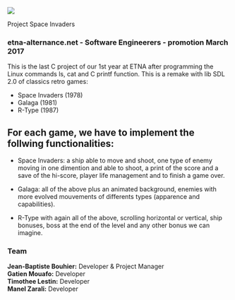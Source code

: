 ![](http://i.imgur.com/TsQRIlk.jpg)

Project Space Invaders
### etna-alternance.net - Software Engineerers - promotion March 2017

This is the last C project of our 1st year at ETNA after programming the Linux commands ls, cat and C printf function.
This is a remake with lib SDL 2.0 of classics retro games:

- Space Invaders (1978)
- Galaga (1981)
- R-Type (1987)  


## For each game, we have to implement the follwing functionalities:
- Space Invaders: a ship able to move and shoot, one type of enemy moving in one dimention and able to shoot, a print of the score and a save of the hi-score, player life management and to finish a game over.  
    
- Galaga: all of the above plus an animated background, enemies with more evolved mouvements of differents types (apparence and capabilities).  
  
- R-Type with again all of the above, scrolling horizontal or vertical, ship bonuses, boss at the end of the level and any other bonus we can imagine.  


### Team  
**Jean-Baptiste Bouhier:** Developer & Project Manager  
**Gatien Mouafo:** Developer  
**Timothee Lestin:** Developer  
**Manel Zarali:** Developer  
